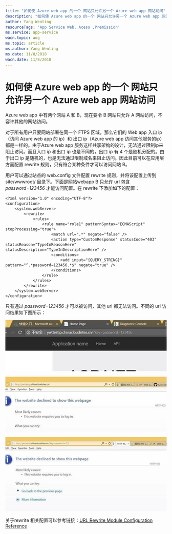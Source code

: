 ```yaml
---
title: "如何使 Azure web app 的一个 网站只允许另一个 Azure web app 网站访问"
description: "如何使 Azure web app 的一个 网站只允许另一个 Azure web app 网站访问"
author: Yang Wenting
resourceTags: 'App Service Web, Acess ,Premission'
ms.service: app-service
wacn.topic: aog
ms.topic: article
ms.author: Yang Wenting
ms.date: 11/8/2018
wacn.date: 11/8/2018
---
```

# 如何使 Azure web app 的一个 网站只允许另一个 Azure web app 网站访问

 Azure web app 中有两个网站 A 和 B，现在要令 B 网站只允许 A 网站访问，不容许其他的网站访问。

对于所有用户只要网站部署在同一个 FTPS 区域，那么它们的 Web app 入口 ip（访问 Azure web app 的 ip）和 出口 ip（Azure web app 访问其他服务的ip）都是一样的。由于Azure web app 服务这样共享架构的设计，无法通过限制ip来阻止访问。而且入口 ip 和出口 ip 也是不同的，出口 ip 有 4 个是随机分配的。由于出口 ip 是随机的，也是无法通过限制域名来阻止访问。因此目前可以在应用层方面配置 rewrite 规则，只有符合某种条件才可以访问网站 B。

用户可以通过站点的 web.config 文件配置 rewrite 规则，并将该配置上传到 site/wwwroot/ 目录下。下面是网站webapp B 只允许 url 包含 *password=123456* 才能访问配置。在 rewrite 下添加如下的配置：

```web.config
<?xml version="1.0" encoding="UTF-8"?>
<configuration>
    <system.webServer>
        <rewrite>
            <rules>
                <rule name="role1" patternSyntax="ECMAScript" stopProcessing="true">
                    <match url=".*" negate="false" />
                    <action type="CustomResponse" statusCode="403" statusReason="TypeInReasonHere" statusDescription="TypeInDescriptionHere" />
                    <conditions>
                        <add input="{QUERY_STRING}" pattern="^.*password=123456.*$" negate="true" />
                    </conditions>
                </rule>
            </rules>
        </rewrite>
    </system.webServer>
</configuration>
```

只有通过 *password=123456* 才可以被访问，其他 url 都无法访问。不同的 url 访问结果如下图所示：

![url-123456](media/aog-app-service-howto-config-webapp-acess-permissions/url-123456.jpg "url-123456")

![no-url](media/aog-app-service-howto-config-webapp-acess-permissions/no-url.jpg "no-url")

![url-123](media/aog-app-service-howto-config-webapp-acess-permissions/url-123.jpg "url-123")

关于rewrite  相关配置可以参考链接：[URL Rewrite Module Configuration Reference](https://docs.microsoft.com/en-us/iis/extensions/url-rewrite-module/url-rewrite-module-configuration-reference)